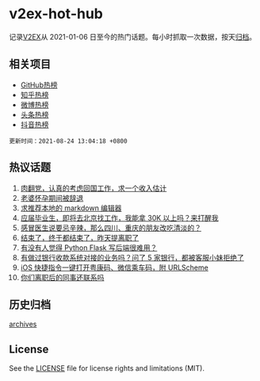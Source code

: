# v2ex-hot-hub

 记录[V2EX](https://www.v2ex.com/)从 2021-01-06 日至今的热门话题。每小时抓取一次数据，按天[归档](archives)。
 
 ## 相关项目

- [GitHub热榜](https://github.com/lonnyzhang423/github-hot-hub)
- [知乎热榜](https://github.com/lonnyzhang423/zhihu-hot-hub)
- [微博热榜](https://github.com/lonnyzhang423/weibo-hot-hub)
- [头条热榜](https://github.com/lonnyzhang423/toutiao-hot-hub)
- [抖音热榜](https://github.com/lonnyzhang423/douyin-hot-hub)


 `更新时间：2021-08-24 13:04:18 +0800`

## 热议话题

1. [肉翻党，认真的考虑回国工作，求一个收入估计](https://www.v2ex.com/t/797548)
1. [老婆怀孕期间被辞退](https://www.v2ex.com/t/797565)
1. [求推荐本地的 markdown 编辑器](https://www.v2ex.com/t/797452)
1. [应届毕业生，即将去北京找工作，我能拿 30K 以上吗？来打醒我](https://www.v2ex.com/t/797586)
1. [感冒医生说要忌辛辣，那么四川、重庆的朋友改吃清淡的？](https://www.v2ex.com/t/797490)
1. [结束了，终于都结束了，昨天提离职了](https://www.v2ex.com/t/797606)
1. [有没有人觉得 Python Flask 写后端很难用？](https://www.v2ex.com/t/797493)
1. [有做过银行收款系统对接的业务吗？问了 5 家银行，都被客服小妹拒绝了](https://www.v2ex.com/t/797530)
1. [iOS 快捷指令一键打开粤康码、微信乘车码，附 URLScheme](https://www.v2ex.com/t/797533)
1. [你们离职后的同事还联系吗](https://www.v2ex.com/t/797597)

## 历史归档

[archives](archives)

## License

See the [LICENSE](LICENSE) file for license rights and limitations (MIT).
